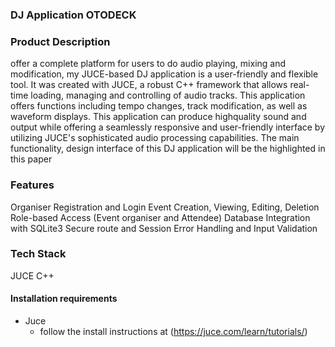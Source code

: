 ### DJ Application OTODECK ###
### Product Description ###
offer a complete platform for users to do audio playing, mixing and modification, my JUCE-based DJ application is a user-friendly and flexible tool. It was created with JUCE, a robust C++ framework that allows real-time loading, managing and controlling of audio tracks. This application offers functions including tempo changes, track modification, as well as waveform displays. This application can produce highquality sound and output while offering a seamlessly responsive and user-friendly interface by utilizing JUCE's sophisticated audio processing capabilities. The main functionality, design interface of this DJ application will be the highlighted in this paper

### Features ###
Organiser Registration and Login
Event Creation, Viewing, Editing, Deletion
Role-based Access (Event organiser and Attendee)
Database Integration with SQLite3
Secure route and Session
Error Handling and Input Validation

### Tech Stack ###
JUCE
C++

#### Installation requirements ####

* Juce 
    - follow the install instructions at (https://juce.com/learn/tutorials/)
